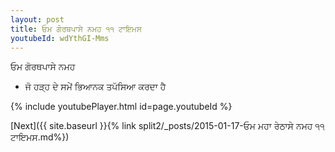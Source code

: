 ```yaml
---
layout: post
title: ਓਮ ਗੋਰਥਪਾਸੇ ਨਮਹ ੧੧ ਟਾਇਮਸ
youtubeId: wdYthGI-Mms
---
```

 
 
 ਓਮ ਗੋਰਥਪਾਸੇ ਨਮਹ  
 
 -  ਜੋ ਹੜ੍ਹ ਦੇ ਸਮੇਂ ਭਿਆਨਕ ਤਪੱਸਿਆ ਕਰਦਾ ਹੈ 
 
  
 
  
 
 
 
 
 
 


{% include youtubePlayer.html id=page.youtubeId %}
 
[Next]({{ site.baseurl }}{% link  split2/_posts/2015-01-17-ਓਮ ਮਹਾ ਰੇਠਾਸੇ ਨਮਹ ੧੧ ਟਾਇਮਸ.md%})
 
